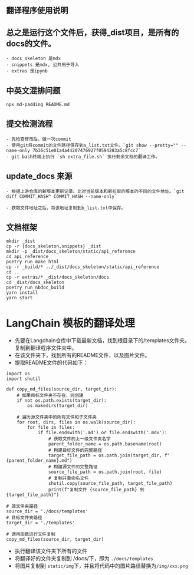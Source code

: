 ## 翻译程序使用说明


## 总之是运行这个文件后，获得_dist项目，是所有的docs的文件。

    - docs_skeleton 是mdx
    - snippets 是mdx, 公共用于导入
    - extras 是ipynb

## 中英文混排问题

    npx md-padding README.md

## 提交检测流程
    - 先检查修改后，做一次commit
    - 使用git将commit的文件路径保存到a_list.txt文件。`git show --pretty="" --name-only 7b36c51e01a4a44207476927f0594283a5c8fcc7`
    - git bash终端上执行 `sh extra_file.sh` 执行剩余文档的翻译工作。

## update_docs 来源
    - 根据上游仓库的新版本更新记录。比对当前版本和新拉取的版本的不同的文件地址。`git diff COMMIT_HASH^ COMMIT_HASH --name-only`

    - 获取文件地址之后，将该地址复制到b_list.txt中保存。

## 文档框架

```
mkdir _dist
cp -r {docs_skeleton,snippets} _dist
mkdir -p _dist/docs_skeleton/static/api_reference
cd api_reference
poetry run make html
cp -r _build/* ../_dist/docs_skeleton/static/api_reference
cd ..
cp -r extras/* _dist/docs_skeleton/docs
cd _dist/docs_skeleton
poetry run nbdoc_build
yarn install
yarn start
````
    
# LangChain 模板的翻译处理
- 先要在Langchain仓库中下载最新文档，找到根目录下的/templates文件夹。复制到翻译程序文件夹中。
- 在该文件夹下，找到所有的README文件，以及图片文件。
- 提取README文件的代码如下：
```
import os
import shutil

def copy_md_files(source_dir, target_dir):
    # 如果目标文件夹不存在，则创建
    if not os.path.exists(target_dir):
        os.makedirs(target_dir)

    # 遍历源文件夹中的所有文件和子文件夹
    for root, dirs, files in os.walk(source_dir):
        for file in files:
            if file.endswith('.md') or file.endswith('.mdx'):
                # 获取文件的上一级文件夹名字
                parent_folder_name = os.path.basename(root)
                # 构建目标文件的完整路径
                target_file_path = os.path.join(target_dir, f"{parent_folder_name}.md")
                # 构建源文件的完整路径
                source_file_path = os.path.join(root, file)
                # 复制并重命名文件
                shutil.copy(source_file_path, target_file_path)
                print(f"复制文件 {source_file_path} 到 {target_file_path}")

# 源文件夹路径
source_dir = './docs/templates'
# 目标文件夹路径
target_dir = './templates'

# 调用函数进行文件复制
copy_md_files(source_dir, target_dir)
```

- 执行翻译该文件夹下所有的文件
- 将翻译好的文件夹复制到 /docs/下，即为 `./docs/templates`
- 将图片复制到 `static/img`下，并且将代码中的图片路径替换为`/img/xxx.png`
